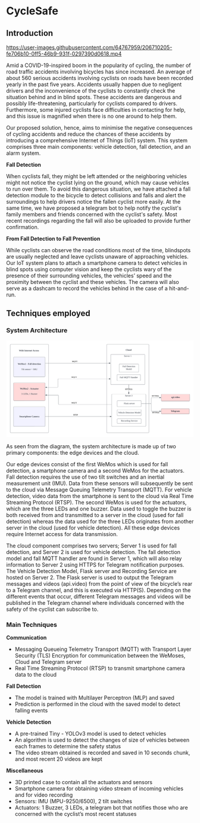 # CycleSafe

## Introduction

https://user-images.githubusercontent.com/64767959/206710205-fe706b10-0ff5-46b9-931f-0297390d0618.mp4

Amid a COVID-19-inspired boom in the popularity of cycling, the number of road traffic accidents involving bicycles has since increased. An average of about 560 serious accidents involving cyclists on roads have been recorded yearly in the past five years. Accidents usually happen due to negligent drivers and the inconvenience of the cyclists to constantly check the situation behind and in blind spots. These accidents are dangerous and possibly life-threatening, particularly for cyclists compared to drivers. Furthermore, some injured cyclists face difficulties in contacting for help, and this issue is magnified when there is no one around to help them.

Our proposed solution, hence, aims to minimise the negative consequences of cycling accidents and reduce the chances of these accidents by introducing a comprehensive Internet of Things (IoT) system. This system comprises three main components: vehicle detection, fall detection, and an alarm system.

**Fall Detection**

When cyclists fall, they might be left attended or the neighboring vehicles might not notice the cyclist lying on the ground, which may cause vehicles to run over them. To avoid this dangerous situation, we have attached a fall detection module to the bicycle to detect collisions and falls and alert the surroundings to help drivers notice the fallen cyclist more easily. At the same time, we have proposed a telegram bot to help notify the cyclist's family members and friends concerned with the cyclist's safety. Most recent recordings regarding the fall will also be uploaded to provide further confirmation.

**From Fall Detection to Fall Prevention**

While cyclists can observe the road conditions most of the time, blindspots are usually neglected and leave cyclists unaware of approaching vehicles. Our IoT system plans to attach a smartphone camera to detect vehicles in blind spots using computer vision and keep the cyclists wary of the presence of their surrounding vehicles, the vehicles’ speed and the proximity between the cyclist and these vehicles. The camera will also serve as a dashcam to record the vehicles behind in the case of a hit-and-run.

## Techniques employed

### System Architecture

![](images/system-architecture.png)

As seen from the diagram, the system architecture is made up of two primary components: the edge devices and the cloud.

Our edge devices consist of the first WeMos which is used for fall detection, a smartphone camera and a second WeMos for the actuators. Fall detection requires the use of two tilt switches and an inertial measurement unit (IMU). Data from these sensors will subsequently be sent to the cloud via Message Queuing Telemetry Transport (MQTT). For vehicle detection, video data from the smartphone is sent to the cloud via Real Time Streaming Protocol (RTSP). The second WeMos is used for the actuators, which are the three LEDs and one buzzer. Data used to toggle the buzzer is both received from and transmitted to a server in the cloud (used for fall detection) whereas the data used for the three LEDs originates from another server in the cloud (used for vehicle detection). All these edge devices require Internet access for data transmission.

The cloud component comprises two servers; Server 1 is used for fall detection, and Server 2 is used for vehicle detection. The fall detection model and fall MQTT handler are found in Server 1, which will also relay information to Server 2 using HTTPS for Telegram notification purposes. The Vehicle Detection Model, Flask server and Recording Service are hosted on Server 2. The Flask server is used to output the Telegram messages and videos (api.video) from the point of view of the bicycle’s rear to a Telegram channel, and this is executed via HTTP(S). Depending on the different events that occur, different Telegram messages and videos will be published in the Telegram channel where individuals concerned with the safety of the cyclist can subscribe to.

### Main Techniques

**Communication**

- Messaging Queueing Telemetry Transport (MQTT) with Transport Layer Security (TLS) Encryption for communication between the WeMoses, Cloud and Telegram server
- Real Time Streaming Protocol (RTSP) to transmit smartphone camera data to the cloud

**Fall Detection**

- The model is trained with Multilayer Perceptron (MLP) and saved
- Prediction is performed in the cloud with the saved model to detect falling events

**Vehicle Detection**

- A pre-trained Tiny - YOLOv3 model is used to detect vehicles
- An algorithm is used to detect the changes of size of vehicles between each frames to determine the safety status
- The video stream obtained is recorded and saved in 10 seconds chunk, and most recent 20 videos are kept

**Miscellaneous**

- 3D printed case to contain all the actuators and sensors
- Smartphone camera for obtaining video stream of incoming vehicles and for video recording
- Sensors: IMU (MPU-9250/6500), 2 tilt switches
- Actuators: 1 Buzzer, 3 LEDs, a telegram bot that notifies those who are concerned with the cyclist’s most recent statuses
